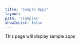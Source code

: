 ```yaml
---
title: 'Sample Apps'
layout:
path: '/samples'
showInList: false
---
```

This page will display sample apps